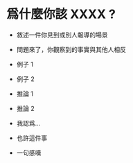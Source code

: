 # 爲什麼你該 XXXX ?

* 敘述一件你見到或別人報導的場景
* 問題來了，你觀察到的事實與其他人相反
* 例子 1
* 例子 2
* 推論 1
* 推論 2

* 我認爲...
* 也許這件事
* 一句感嘆
